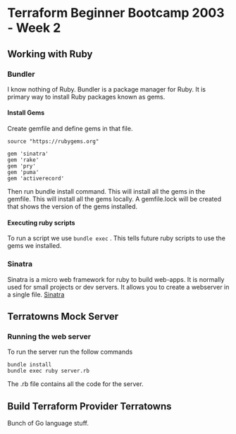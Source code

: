 # Terraform Beginner Bootcamp 2003 - Week 2

## Working with Ruby

### Bundler

I know nothing of Ruby. Bundler is a package manager for Ruby. It is primary way to install Ruby packages known as gems.


#### Install Gems

Create gemfile and define gems in that file.

```
source "https://rubygems.org"

gem 'sinatra'
gem 'rake'
gem 'pry'
gem 'puma'
gem 'activerecord'

```

Then run bundle install command. This will install all the gems in the gemfile. This will install all the gems locally. A gemfile.lock will be created that shows the version of the gems installed.

#### Executing ruby scripts

To run a script we use `bundle exec` . This tells future ruby scripts to use the gems we installed.


### Sinatra

Sinatra is a micro web framework for ruby to build web-apps. It is normally used for small projects or dev servers. It allows you to create a webserver in a single file. [Sinatra](https://sinatrarb.com/)


## Terratowns Mock Server

### Running the web server

To run the server run the follow commands 
```
bundle install
bundle exec ruby server.rb
```

The .rb file contains all the code for the server.


## Build Terraform Provider Terratowns

Bunch of Go language stuff.
